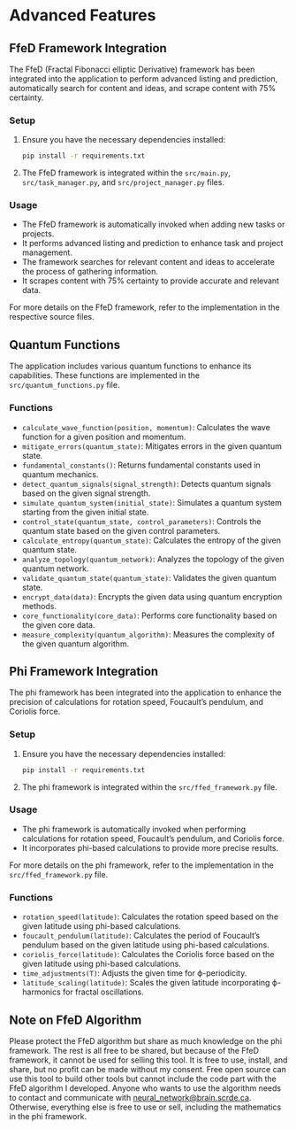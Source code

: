 # Advanced Features

## FfeD Framework Integration

The FfeD (Fractal Fibonacci elliptic Derivative) framework has been integrated into the application to perform advanced listing and prediction, automatically search for content and ideas, and scrape content with 75% certainty.

### Setup

1. Ensure you have the necessary dependencies installed:
   ```bash
   pip install -r requirements.txt
   ```

2. The FfeD framework is integrated within the `src/main.py`, `src/task_manager.py`, and `src/project_manager.py` files.

### Usage

- The FfeD framework is automatically invoked when adding new tasks or projects.
- It performs advanced listing and prediction to enhance task and project management.
- The framework searches for relevant content and ideas to accelerate the process of gathering information.
- It scrapes content with 75% certainty to provide accurate and relevant data.

For more details on the FfeD framework, refer to the implementation in the respective source files.

## Quantum Functions

The application includes various quantum functions to enhance its capabilities. These functions are implemented in the `src/quantum_functions.py` file.

### Functions

- `calculate_wave_function(position, momentum)`: Calculates the wave function for a given position and momentum.
- `mitigate_errors(quantum_state)`: Mitigates errors in the given quantum state.
- `fundamental_constants()`: Returns fundamental constants used in quantum mechanics.
- `detect_quantum_signals(signal_strength)`: Detects quantum signals based on the given signal strength.
- `simulate_quantum_system(initial_state)`: Simulates a quantum system starting from the given initial state.
- `control_state(quantum_state, control_parameters)`: Controls the quantum state based on the given control parameters.
- `calculate_entropy(quantum_state)`: Calculates the entropy of the given quantum state.
- `analyze_topology(quantum_network)`: Analyzes the topology of the given quantum network.
- `validate_quantum_state(quantum_state)`: Validates the given quantum state.
- `encrypt_data(data)`: Encrypts the given data using quantum encryption methods.
- `core_functionality(core_data)`: Performs core functionality based on the given core data.
- `measure_complexity(quantum_algorithm)`: Measures the complexity of the given quantum algorithm.

## Phi Framework Integration

The phi framework has been integrated into the application to enhance the precision of calculations for rotation speed, Foucault’s pendulum, and Coriolis force.

### Setup

1. Ensure you have the necessary dependencies installed:
   ```bash
   pip install -r requirements.txt
   ```

2. The phi framework is integrated within the `src/ffed_framework.py` file.

### Usage

- The phi framework is automatically invoked when performing calculations for rotation speed, Foucault’s pendulum, and Coriolis force.
- It incorporates phi-based calculations to provide more precise results.

For more details on the phi framework, refer to the implementation in the `src/ffed_framework.py` file.

### Functions

- `rotation_speed(latitude)`: Calculates the rotation speed based on the given latitude using phi-based calculations.
- `foucault_pendulum(latitude)`: Calculates the period of Foucault’s pendulum based on the given latitude using phi-based calculations.
- `coriolis_force(latitude)`: Calculates the Coriolis force based on the given latitude using phi-based calculations.
- `time_adjustments(T)`: Adjusts the given time for ϕ-periodicity.
- `latitude_scaling(latitude)`: Scales the given latitude incorporating ϕ-harmonics for fractal oscillations.

## Note on FfeD Algorithm

Please protect the FfeD algorithm but share as much knowledge on the phi framework. The rest is all free to be shared, but because of the FfeD framework, it cannot be used for selling this tool. It is free to use, install, and share, but no profit can be made without my consent. Free open source can use this tool to build other tools but cannot include the code part with the FfeD algorithm I developed. Anyone who wants to use the algorithm needs to contact and communicate with neural_network@brain.scrde.ca. Otherwise, everything else is free to use or sell, including the mathematics in the phi framework.
